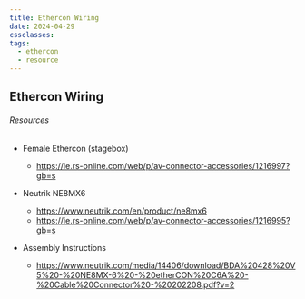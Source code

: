 ```yaml
---
title: Ethercon Wiring
date: 2024-04-29
cssclasses: 
tags:
  - ethercon
  - resource
---
```


## Ethercon Wiring



###### Resources

- Female Ethercon (stagebox) 
	- https://ie.rs-online.com/web/p/av-connector-accessories/1216997?gb=s

- Neutrik NE8MX6
	- https://www.neutrik.com/en/product/ne8mx6
	- https://ie.rs-online.com/web/p/av-connector-accessories/1216995?gb=s

- Assembly Instructions
	- https://www.neutrik.com/media/14406/download/BDA%20428%20V5%20-%20NE8MX-6%20-%20etherCON%20C6A%20-%20Cable%20Connector%20-%20202208.pdf?v=2